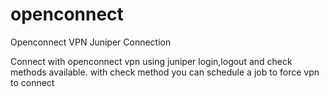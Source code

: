 # openconnect
Openconnect VPN Juniper Connection

Connect with openconnect vpn using juniper
login,logout and check methods available.
with check method you can schedule  a job to force vpn to connect
